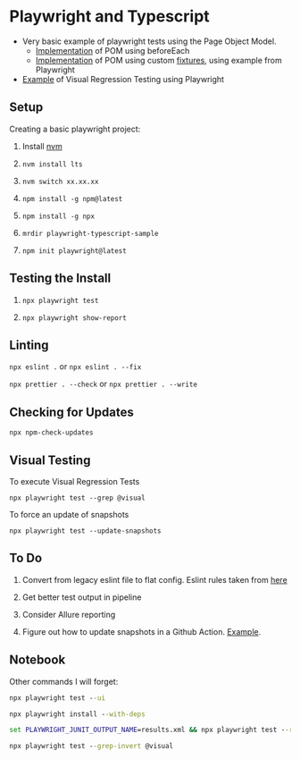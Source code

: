 # Playwright and Typescript

- Very basic example of playwright tests using the Page Object Model.
  - [Implementation](/tests//demo-todo-app.spec.ts) of POM using beforeEach
  - [Implementation](/tests/demo-todo-app-with-fixures.spec.ts) of POM using custom [fixtures](https://playwright.dev/docs/auth#testing-multiple-roles-with-pom-fixtures), using example from Playwright
- [Example](/tests/demo-todo-app.spec.ts) of Visual Regression Testing using Playwright

## Setup

Creating a basic playwright project:

1. Install [nvm](https://github.com/coreybutler/nvm-windows#installation--upgrades)

1. `nvm install lts`

1. `nvm switch xx.xx.xx`

1. `npm install -g npm@latest`

1. `npm install -g npx`

1. `mrdir playwright-typescript-sample`

1. `npm init playwright@latest`

## Testing the Install

1. `npx playwright test`

1. `npx playwright show-report`

## Linting

`npx eslint .` or `npx eslint . --fix`

`npx prettier . --check` or `npx prettier . --write`

## Checking for Updates

`npx npm-check-updates`

## Visual Testing

To execute Visual Regression Tests

`npx playwright test --grep @visual`

To force an update of snapshots

`npx playwright test --update-snapshots`

## To Do

1. Convert from legacy eslint file to flat config.  Eslint rules taken from [here](https://github.com/elaichenkov/playwright-example-recipes/blob/main/.gitignore)

1. Get better test output in pipeline

1. Consider Allure reporting

1. Figure out how to update snapshots in a Github Action.  [Example](https://mmazzarolo.com/blog/2022-09-09-visual-regression-testing-with-playwright-and-github-actions/).

## Notebook

Other commands I will forget:

``` cmd
npx playwright test --ui

npx playwright install --with-deps

set PLAYWRIGHT_JUNIT_OUTPUT_NAME=results.xml && npx playwright test --reporter=junit # Seems to cause issue with filename containing exrta space

npx playwright test --grep-invert @visual
```
